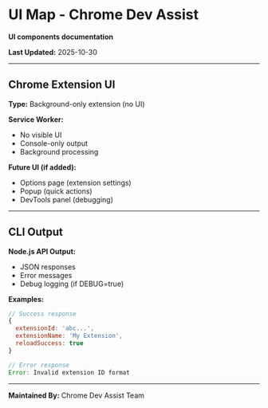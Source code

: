 # UI Map - Chrome Dev Assist

**UI components documentation**

**Last Updated:** 2025-10-30

---

## Chrome Extension UI

**Type:** Background-only extension (no UI)

**Service Worker:**

- No visible UI
- Console-only output
- Background processing

**Future UI (if added):**

- Options page (extension settings)
- Popup (quick actions)
- DevTools panel (debugging)

---

## CLI Output

**Node.js API Output:**

- JSON responses
- Error messages
- Debug logging (if DEBUG=true)

**Examples:**

```javascript
// Success response
{
  extensionId: 'abc...',
  extensionName: 'My Extension',
  reloadSuccess: true
}

// Error response
Error: Invalid extension ID format
```

---

**Maintained By:** Chrome Dev Assist Team
